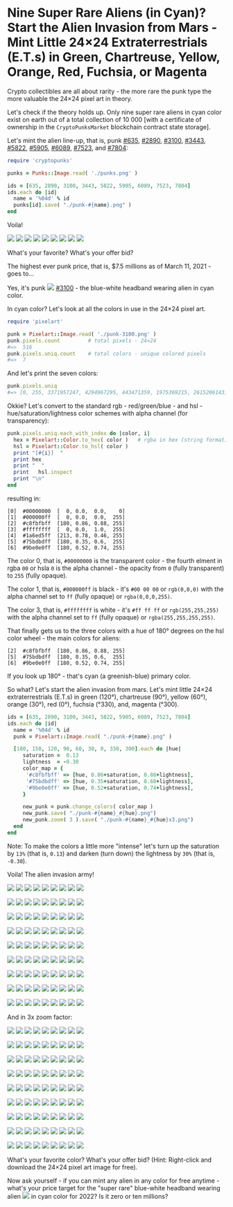 # Nine Super Rare Aliens (in Cyan)? Start the Alien Invasion from Mars - Mint Little 24×24 Extraterrestrials (E.T.s) in Green, Chartreuse, Yellow, Orange, Red, Fuchsia, or Magenta


Crypto collectibles are all about rarity - the more rare the punk type the more valuable the 24×24 pixel art in theory.

Let's check if the theory holds up. Only nine super rare aliens
in cyan color exist on earth
out of a total collection of 10 000
[with a certificate of ownership in the `CryptoPunksMarket` blockchain contract state storage].

Let's mint the alien line-up, that is, 
punk [#635](https://www.larvalabs.com/cryptopunks/details/635), 
[#2890](https://www.larvalabs.com/cryptopunks/details/2890), 
[#3100](https://www.larvalabs.com/cryptopunks/details/3100), 
[#3443](https://www.larvalabs.com/cryptopunks/details/3443), 
[#5822](https://www.larvalabs.com/cryptopunks/details/5822), 
[#5905](https://www.larvalabs.com/cryptopunks/details/5905), 
[#6089](https://www.larvalabs.com/cryptopunks/details/6089), 
[#7523](https://www.larvalabs.com/cryptopunks/details/7523), and 
[#7804](https://www.larvalabs.com/cryptopunks/details/7804):


``` ruby
require 'cryptopunks'

punks = Punks::Image.read( './punks.png' )

ids = [635, 2890, 3100, 3443, 5822, 5905, 6089, 7523, 7804]
ids.each do |id|
  name = '%04d' % id
  punks[id].save( "./punk-#{name}.png" )
end
```

Voila!

![](i/punk-0635.png)
![](i/punk-2890.png)
![](i/punk-3100.png)
![](i/punk-3443.png)
![](i/punk-5822.png)
![](i/punk-5905.png)
![](i/punk-6089.png)
![](i/punk-7523.png)
![](i/punk-7804.png)


What's your favorite? What's your offer bid?


The highest ever punk price, that is, $7.5 millions
as of March 11, 2021 - goes to...


Yes, it's punk ![](i/punk-3100.png) [#3100](https://www.larvalabs.com/cryptopunks/details/3100) - the blue-white headband wearing alien
in cyan color.



In cyan color? Let's look at all the colors in use in the
24×24 pixel art.

``` ruby
require 'pixelart'

punk = Pixelart::Image.read( './punk-3100.png' )
punk.pixels.count         # total pixels - 24×24
#=>  516
punk.pixels.uniq.count    # total colors - unique colored pixels
#=>  7
```

And let's print the seven colors:

``` ruby
punk.pixels.uniq
#=> [0, 255, 3371957247, 4294967295, 443471359, 1975369215, 2615206143]
```

Okkie?
Let's convert to the standard rgb - red/green/blue -
and hsl - hue/saturation/lightness color schemes
with alpha channel (for transparency):

``` ruby
punk.pixels.uniq.each_with_index do |color, i|
  hex = Pixelart::Color.to_hex( color )   # rgba in hex (string format)
  hsl = Pixelart::Color.to_hsl( color )
  print "[#{i}]  "
  print hex
  print "  "
  print   hsl.inspect
  print "\n"
end
```

resulting in:

```
[0]  #00000000  [  0, 0.0,  0.0,    0]
[1]  #000000ff  [  0, 0.0,  0.0,  255]
[2]  #c8fbfbff  [180, 0.86, 0.88, 255]
[3]  #ffffffff  [  0, 0.0,  1.0,  255]
[4]  #1a6ed5ff  [213, 0.78, 0.46, 255]
[5]  #75bdbdff  [180, 0.35, 0.6,  255]
[6]  #9be0e0ff  [180, 0.52, 0.74, 255]
```

The color 0, that is, `#00000000` is the transparent color -
the fourth elment in rgba `00` or hsla `0` is the alpha channel - the opacity from
`0` (fully transparent) to `255` (fully opaque).

The color 1, that is, `#000000ff` is black -
it's `#00 00 00` or `rgb(0,0,0)`
with the alpha channel set to `ff` (fully opaque)
or `rgba(0,0,0,255)`.

The color 3, that is, `#ffffffff` is white -
it's `#ff ff ff` or `rgb(255,255,255)`
with the alpha channel set to `ff` (fully opaque)
or `rgba(255,255,255,255)`.


That finally gets us to the three colors with
a hue of 180° degrees on the hsl color wheel -
the main colors for aliens:

```
[2]  #c8fbfbff  [180, 0.86, 0.88, 255]
[5]  #75bdbdff  [180, 0.35, 0.6,  255]
[6]  #9be0e0ff  [180, 0.52, 0.74, 255]
```

If you look up 180° -
that's cyan (a greenish-blue) primary color.


So what?  Let's start
the alien invasion from mars.
Let's mint little 24×24 extraterrestrials (E.T.s)
in  green (120°), chartreuse (90°), yellow (60°),
orange (30°), red (0°), fuchsia (°330), and, magenta (°300).


``` ruby
ids = [635, 2890, 3100, 3443, 5822, 5905, 6089, 7523, 7804]
ids.each do |id|
  name = '%04d' % id
  punk = Pixelart::Image.read( "./punk-#{name}.png" )

  [180, 150, 120, 90, 60, 30, 0, 330, 300].each do |hue|
     saturation =  0.13
     lightness  = -0.30
     color_map = {
      '#c8fbfbff' => [hue, 0.86+saturation, 0.88+lightness],
      '#75bdbdff' => [hue, 0.35+saturation, 0.60+lightness],
      '#9be0e0ff' => [hue, 0.52+saturation, 0.74+lightness],
     }

     new_punk = punk.change_colors( color_map )
     new_punk.save( "./punk-#{name}_#{hue}.png")
     new_punk.zoom( 3 ).save( "./punk-#{name}_#{hue}x3.png")
  end
end
```

Note: To make the colors a little more "intense"
let's turn up the saturation by `13%` (that is, `0.13`)
and darken (turn down) the lightness by `30%` (that is, `-0.30`).

Voila! The alien invasion army!


![](i/punk-0635_180.png)
![](i/punk-2890_180.png)
![](i/punk-3100_180.png)
![](i/punk-3443_180.png)
![](i/punk-5822_180.png)
![](i/punk-5905_180.png)
![](i/punk-6089_180.png)
![](i/punk-7523_180.png)
![](i/punk-7804_180.png)

![](i/punk-0635_150.png)
![](i/punk-2890_150.png)
![](i/punk-3100_150.png)
![](i/punk-3443_150.png)
![](i/punk-5822_150.png)
![](i/punk-5905_150.png)
![](i/punk-6089_150.png)
![](i/punk-7523_150.png)
![](i/punk-7804_150.png)

![](i/punk-0635_120.png)
![](i/punk-2890_120.png)
![](i/punk-3100_120.png)
![](i/punk-3443_120.png)
![](i/punk-5822_120.png)
![](i/punk-5905_120.png)
![](i/punk-6089_120.png)
![](i/punk-7523_120.png)
![](i/punk-7804_120.png)

![](i/punk-0635_90.png)
![](i/punk-2890_90.png)
![](i/punk-3100_90.png)
![](i/punk-3443_90.png)
![](i/punk-5822_90.png)
![](i/punk-5905_90.png)
![](i/punk-6089_90.png)
![](i/punk-7523_90.png)
![](i/punk-7804_90.png)

![](i/punk-0635_60.png)
![](i/punk-2890_60.png)
![](i/punk-3100_60.png)
![](i/punk-3443_60.png)
![](i/punk-5822_60.png)
![](i/punk-5905_60.png)
![](i/punk-6089_60.png)
![](i/punk-7523_60.png)
![](i/punk-7804_60.png)

![](i/punk-0635_30.png)
![](i/punk-2890_30.png)
![](i/punk-3100_30.png)
![](i/punk-3443_30.png)
![](i/punk-5822_30.png)
![](i/punk-5905_30.png)
![](i/punk-6089_30.png)
![](i/punk-7523_30.png)
![](i/punk-7804_30.png)

![](i/punk-0635_0.png)
![](i/punk-2890_0.png)
![](i/punk-3100_0.png)
![](i/punk-3443_0.png)
![](i/punk-5822_0.png)
![](i/punk-5905_0.png)
![](i/punk-6089_0.png)
![](i/punk-7523_0.png)
![](i/punk-7804_0.png)

![](i/punk-0635_330.png)
![](i/punk-2890_330.png)
![](i/punk-3100_330.png)
![](i/punk-3443_330.png)
![](i/punk-5822_330.png)
![](i/punk-5905_330.png)
![](i/punk-6089_330.png)
![](i/punk-7523_330.png)
![](i/punk-7804_330.png)

![](i/punk-0635_300.png)
![](i/punk-2890_300.png)
![](i/punk-3100_300.png)
![](i/punk-3443_300.png)
![](i/punk-5822_300.png)
![](i/punk-5905_300.png)
![](i/punk-6089_300.png)
![](i/punk-7523_300.png)
![](i/punk-7804_300.png)


And in 3x zoom factor:


![](i/punk-0635_180x3.png)
![](i/punk-2890_180x3.png)
![](i/punk-3100_180x3.png)
![](i/punk-3443_180x3.png)
![](i/punk-5822_180x3.png)
![](i/punk-5905_180x3.png)
![](i/punk-6089_180x3.png)
![](i/punk-7523_180x3.png)
![](i/punk-7804_180x3.png)

![](i/punk-0635_150x3.png)
![](i/punk-2890_150x3.png)
![](i/punk-3100_150x3.png)
![](i/punk-3443_150x3.png)
![](i/punk-5822_150x3.png)
![](i/punk-5905_150x3.png)
![](i/punk-6089_150x3.png)
![](i/punk-7523_150x3.png)
![](i/punk-7804_150x3.png)

![](i/punk-0635_120x3.png)
![](i/punk-2890_120x3.png)
![](i/punk-3100_120x3.png)
![](i/punk-3443_120x3.png)
![](i/punk-5822_120x3.png)
![](i/punk-5905_120x3.png)
![](i/punk-6089_120x3.png)
![](i/punk-7523_120x3.png)
![](i/punk-7804_120x3.png)

![](i/punk-0635_90x3.png)
![](i/punk-2890_90x3.png)
![](i/punk-3100_90x3.png)
![](i/punk-3443_90x3.png)
![](i/punk-5822_90x3.png)
![](i/punk-5905_90x3.png)
![](i/punk-6089_90x3.png)
![](i/punk-7523_90x3.png)
![](i/punk-7804_90x3.png)

![](i/punk-0635_60x3.png)
![](i/punk-2890_60x3.png)
![](i/punk-3100_60x3.png)
![](i/punk-3443_60x3.png)
![](i/punk-5822_60x3.png)
![](i/punk-5905_60x3.png)
![](i/punk-6089_60x3.png)
![](i/punk-7523_60x3.png)
![](i/punk-7804_60x3.png)

![](i/punk-0635_30x3.png)
![](i/punk-2890_30x3.png)
![](i/punk-3100_30x3.png)
![](i/punk-3443_30x3.png)
![](i/punk-5822_30x3.png)
![](i/punk-5905_30x3.png)
![](i/punk-6089_30x3.png)
![](i/punk-7523_30x3.png)
![](i/punk-7804_30x3.png)

![](i/punk-0635_0x3.png)
![](i/punk-2890_0x3.png)
![](i/punk-3100_0x3.png)
![](i/punk-3443_0x3.png)
![](i/punk-5822_0x3.png)
![](i/punk-5905_0x3.png)
![](i/punk-6089_0x3.png)
![](i/punk-7523_0x3.png)
![](i/punk-7804_0x3.png)

![](i/punk-0635_330x3.png)
![](i/punk-2890_330x3.png)
![](i/punk-3100_330x3.png)
![](i/punk-3443_330x3.png)
![](i/punk-5822_330x3.png)
![](i/punk-5905_330x3.png)
![](i/punk-6089_330x3.png)
![](i/punk-7523_330x3.png)
![](i/punk-7804_330x3.png)

![](i/punk-0635_300x3.png)
![](i/punk-2890_300x3.png)
![](i/punk-3100_300x3.png)
![](i/punk-3443_300x3.png)
![](i/punk-5822_300x3.png)
![](i/punk-5905_300x3.png)
![](i/punk-6089_300x3.png)
![](i/punk-7523_300x3.png)
![](i/punk-7804_300x3.png)



What's your favorite color? What's your offer bid?
(Hint: Right-click and download the 24×24 pixel art image for free).



Now ask yourself - if you can mint any alien in any color for free anytime - what's your price target for
the "super rare"
 blue-white headband wearing alien ![](i/punk-3100.png)
in cyan color for 2022?  Is it zero or ten millions?



